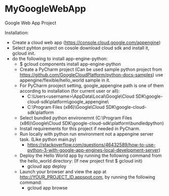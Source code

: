 # MyGoogleWebApp
Google Web App Project

Installation:
- Create a cloud web app (https://console.cloud.google.com/appengine)
- Select pyhton project on cosole download cloud sdk and install it, gcloud init.
- do the following to install app-engine-python:
  - $ gcloud components install app-engine-python
  - Create a PyCharm project (Can be used sample python project from https://github.com/GoogleCloudPlatform/python-docs-samples) 
  use appengine/flexible/hello_world sample in it.
  - For PyCharm prooject setting, google_appengine path is one of them according to installation (for current user or all): 
    - C:\Users\<username>\AppData\Local\Google\Cloud SDK\google-cloud-sdk\platform\google_appengine\
    - C:\Program Files (x86)\Google\Cloud SDK\google-cloud-sdk\platform
  - Select bundled python environemnt (C:\Program Files (x86)\Google\Cloud SDK\google-cloud-sdk\platform\bundledpython)
  - Install requirements for this project if needed in PyCharm.
  - Run locally with python run environment not a appengine server task. (Like python main.py)
    - https://stackoverflow.com/questions/46432589/how-to-use-python-3-with-google-app-engines-local-development-server)
  - Deploy the Hello World app by running the following command from the hello_world directory: (If new project first $ gcloud init)
    - gcloud app deploy
  - Launch your browser and view the app at http://YOUR_PROJECT_ID.appspot.com, by running the following command:
    - gcloud app browse
